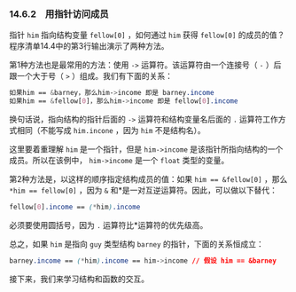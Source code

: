 ### 14.6.2　用指针访问成员

指针 `him` 指向结构变量 `fellow[0]` ，如何通过 `him` 获得 `fellow[0]` 的成员的值？程序清单14.4中的第3行输出演示了两种方法。

第1种方法也是最常用的方法：使用 `->` 运算符。该运算符由一个连接号（ `-` ）后跟一个大于号（ `>` ）组成。我们有下面的关系：

```css
如果him == &barney，那么him->income 即是 barney.income 
如果him == &fellow[0]，那么him->income 即是 fellow[0].income
```

换句话说，指向结构的指针后面的 `->` 运算符和结构变量名后面的 `.` 运算符工作方式相同（不能写成 `him.incone` ，因为 `him` 不是结构名）。

这里要着重理解 `him` 是一个指针，但是 `him->income` 是该指针所指向结构的一个成员。所以在该例中， `him->income` 是一个 `float` 类型的变量。

第2种方法是，以这样的顺序指定结构成员的值：如果 `him == &fellow[0]` ，那么 `*him == fellow[0]` ，因为 `&` 和*是一对互逆运算符。因此，可以做以下替代：

```css
fellow[0].income == (*him).income
```

必须要使用圆括号，因为 `.` 运算符比*运算符的优先级高。

总之，如果 `him` 是指向 `guy` 类型结构 `barney` 的指针，下面的关系恒成立：

```css
barney.income == (*him).income == him->income // 假设 him == &barney
```

接下来，我们来学习结构和函数的交互。

